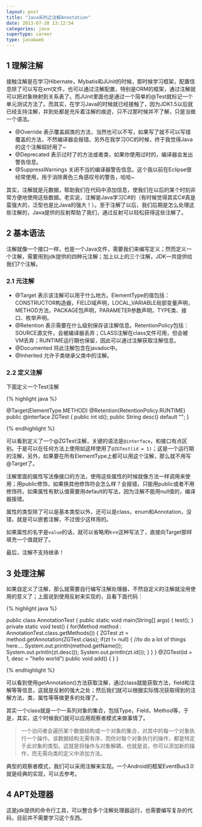 ```yaml
---
layout: post
title: "Java系列之注解Annotation"
date: 2013-07-20 13:12:54
categories: java
supertype: career
type: java&web
---
```


## 1 理解注解

接触注解是在学习Hibernate，Mybatis和JUnit的时候，那时候学习框架，配置信息除了可以写在xml文件，也可以通过注解配置，特别是ORM的框架，通过注解就可以把对象映射到关系表了。而JUnit里面也是通过一个简单的@Test就标记一个单元测试方法了。而其实，在学习Java的时候就已经接触了，因为JDK1.5以后就已经支持注解，并到处都是充斥着注解的痕迹，只不过那时候并不了解，只是当做一个语法。

- @Override 表示覆盖超类的方法，当然也可以不写，如果写了就不可以写错覆盖的方法，不然编译器会报错。另外在我学习OC的时候，终于我觉得Java的这个注解超好用了~
- @Deprecated 表示过时了的方法或者类，如果你使用过时的，编译器会发出警告信息。
- @SuppressWarnings 关闭不当的编译器警告信息。这个我以前在Eclipse很经常使用，用于消除黄色三角感叹号的警告，哈哈~

其实，注解就是元数据，帮助我们在代码中添加信息，使我们在以后的某个时刻非常方便地使用这些数据。老实说，注解是Java学习C#的（有时候觉得其实C#真是蛮强大的，泛型也是比Java的强大！）。至于注解了以后，我们后期是怎么处理这些注解的，Java提供的反射帮助了我们，通过反射可以轻松获得这些注解了。

## 2 基本语法

注解就像一个接口一样，也是一个Java文件，需要我们来编写定义；然而定义一个注解，需要用到jdk提供的四种元注解；加上以上的三个注解，JDK一共提供给我们7个注解。

### 2.1 元注解

- @Target 表示该注解可以用于什么地方。ElementType的值包括：CONSTRUCTOR构造器，FIELD域声明，LOCAL_VARIABLE局部变量声明，METHOD方法，PACKAGE包声明，PARAMETER参数声明，TYPE类、接口、枚举声明。
- @Retention 表示需要在什么级别保存该注解信息。RetentionPolicy包括：SOURCE源文件，会被编译器丢弃；CLASS注解在class文件可用，但会被VM丢弃；RUNTIME运行期也保留，因此可以通过注解获取注解信息。
- @Documented 将此注解包含在javadoc中。
- @Inherited 允许子类继承父类中的注解。

### 2.2 定义注解

下面定义一个Test注解

{% highlight java %}

@Target(ElementType.METHOD)
@Retention(RetentionPolicy.RUNTIME)
public @interface ZGTest {
	public int id();
	public String desc() default "";
}

{% endhighlight %}

可以看到定义了一个@ZGTest注解，关键的语法是`@interface`，和接口有点区别。于是可以在任何方法上使用如这样使用了`@ZGTest(id = 1)`；这是一个运行期的注解，另外，如果要在所有ElementType上都可以用这个注解，那么就不用写@Target了。

注解里面的属性写法像接口的方法，使用这些属性的时候就像方法一样调用来使用；用public修饰，如果换其他修饰符会怎么样？会报错，只能用public或者不用修饰符。如果属性有默认值需要用default的写法，因为注解不能用null值的，编译器报错。

属性的类型除了可以是基本类型以外，还可以是class，enum和Annotation，没错，就是可以嵌套注解，不过很少这样用的。

如果属性的名字是`value`的话，就可以省略用k=v这种写法了，直接向Target那样填充一个值就好了。

最后，注解不支持继承！

## 3 处理注解

如果自定义了注解，那么就需要自行编写注解处理器，不然自定义的注解就没用使用的意义了；上面说到使用反射来实现的，且看下面代码：

{% highlight java %}

public class AnnotationTest {
	public static void main(String[] args) {
		test();
	}
	private static void test() {
		for(Method method : AnnotationTest.class.getMethods()) {
			ZGTest zt = method.getAnnotation(ZGTest.class);
			if(zt != null) {
				//to do a lot of things here....
				System.out.println(method.getName());
				System.out.println(zt.desc());
				System.out.println(zt.id());
			}
		}
	}
	@ZGTest(id = 1, desc = "hello world")
	public void add() {
	}
}

{% endhighlight %}

可以看到使用getAnnotation()方法获取注解，通过class就能获取方法，field和注解等等信息，这就是反射的强大之处；然后我们就可以根据实际情况获取得到的注解方法，类，属性等等做更多的处理了。

其实一个class就是一个一系列对象的集合，包括Type，Field，Method等，于是，其实，这个时候我们就可以应用观察者模式来做事情了。

>一个访问者会遍历某个数据结构或一个对象的集合，对其中的每一个对象执行一个操作。该数据结构无需有序，而你对每个对象执行的操作，都是特定于此对象的类型。这就是将操作与对象解耦，也就是说，你可以添加新的操作，而无需向类的定义中添加方法。

典型的观察者模式，我们可以采用注解来实现。一个Android的框架EventBus3.0就是经典的实现，可以去参考。

## 4 APT处理器

这是jdk提供的命令行工具，可以整合多个注解处理器运行，也需要编写复杂的代码，目前并不需要学习这个东西。